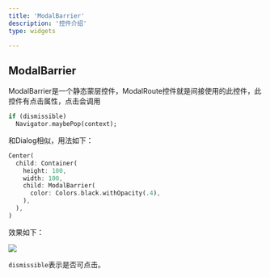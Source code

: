 ```yaml
---
title: 'ModalBarrier'
description: '控件介绍'
type: widgets

---
```




## ModalBarrier

ModalBarrier是一个静态蒙层控件，ModalRoute控件就是间接使用的此控件，此控件有点击属性，点击会调用

```dart
if (dismissible)
  Navigator.maybePop(context);
```

和Dialog相似，用法如下：

```dart
Center(
  child: Container(
    height: 100,
    width: 100,
    child: ModalBarrier(
      color: Colors.black.withOpacity(.4),
    ),
  ),
)
```

效果如下：

![](http://img.laomengit.com/ModalBarrier_1.png)

`dismissible`表示是否可点击。